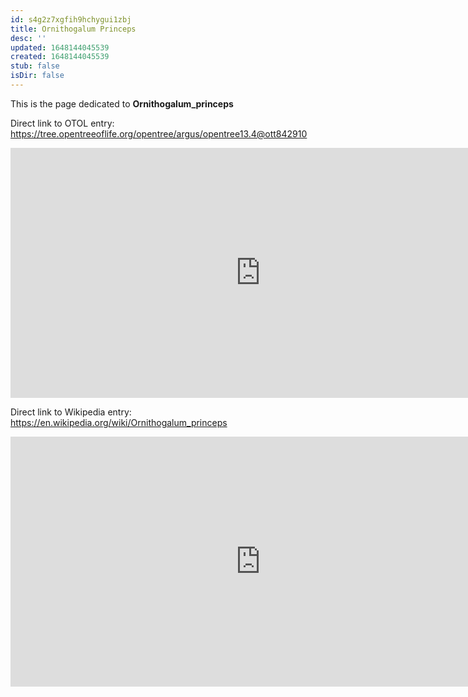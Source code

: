 ```yaml
---
id: s4g2z7xgfih9hchygui1zbj
title: Ornithogalum Princeps
desc: ''
updated: 1648144045539
created: 1648144045539
stub: false
isDir: false
---
```

This is the page dedicated to **Ornithogalum_princeps**


Direct link to OTOL entry: https://tree.opentreeoflife.org/opentree/argus/opentree13.4@ott842910



<html>
    <body>
    <iframe src="https://tree.opentreeoflife.org/opentree/argus/opentree13.4@ott842910"
    width="800" height="400" frameborder="0" allowfullscreen> </iframe>
    </body>
</html>
    


Direct link to Wikipedia entry: https://en.wikipedia.org/wiki/Ornithogalum_princeps



<html>
    <body>
    <iframe src="https://en.wikipedia.org/wiki/Ornithogalum_princeps"
    width="800" height="400" frameborder="0" allowfullscreen> </iframe>
    </body>
</html>
    
